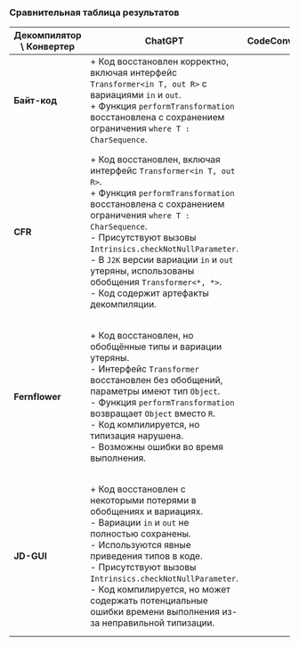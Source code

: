 ### Сравнительная таблица результатов

| **Декомпилятор \ Конвертер** | **ChatGPT**                                                                                                                                                                                                                                                                                                                                                                    | **CodeConvert** | **J2K**                                                                                                                                                                                                                                                                                                                                                                                |
|------------------------------|--------------------------------------------------------------------------------------------------------------------------------------------------------------------------------------------------------------------------------------------------------------------------------------------------------------------------------------------------------------------------------|-----------------|----------------------------------------------------------------------------------------------------------------------------------------------------------------------------------------------------------------------------------------------------------------------------------------------------------------------------------------------------------------------------------------|
| **Байт-код**                 | + Код восстановлен корректно, включая интерфейс `Transformer<in T, out R>` с вариациями `in` и `out`.<br>+ Функция `performTransformation` восстановлена с сохранением ограничения `where T : CharSequence`.                                                                                                                                                                   |                 |                                                                                                                                                                                                                                                                                                                                                                                        |
| **CFR**                      | + Код восстановлен, включая интерфейс `Transformer<in T, out R>`.<br>+ Функция `performTransformation` восстановлена с сохранением ограничения `where T : CharSequence`.<br>- Присутствуют вызовы `Intrinsics.checkNotNullParameter`.<br>- В `J2K` версии вариации `in` и `out` утеряны, использованы обобщения `Transformer<*, *>`.<br>- Код содержит артефакты декомпиляции. |                 | - Вариации `in` и `out` утеряны, использованы обобщения `Transformer<*, *>`.<br>- Типы параметров и возвращаемые типы обобщены до `Any?`.<br>- Присутствуют вызовы `Intrinsics.checkNotNullParameter`.<br>- Код компилируется, но типизация нарушена, возможны ошибки во время выполнения.<br>- Код может не работать корректно или не компилироваться без дополнительных исправлений. |
| **Fernflower**               | + Код восстановлен, но обобщённые типы и вариации утеряны.<br>- Интерфейс `Transformer` восстановлен без обобщений, параметры имеют тип `Object`.<br>- Функция `performTransformation` возвращает `Object` вместо `R`.<br>- Код компилируется, но типизация нарушена.<br>- Возможны ошибки во время выполнения.                                                                |                 | - Обобщения и вариации `in`, `out` утеряны.<br>- Типы параметров и возвращаемые типы заменены на `Any` или `Object`.<br>- Код содержит ошибки и не компилируется без существенных исправлений.<br>- Код закомментирован и не работает.<br>- Присутствуют вызовы `Intrinsics.checkNotNullParameter`.<br>- Типы обобщены до `Any?`, что нарушает типовую безопасность.                   |
| **JD-GUI**                   | + Код восстановлен с некоторыми потерями в обобщениях и вариациях.<br>- Вариации `in` и `out` не полностью сохранены.<br>- Используются явные приведения типов в коде.<br>- Присутствуют вызовы `Intrinsics.checkNotNullParameter`.<br>- Код компилируется, но может содержать потенциальные ошибки времени выполнения из-за неправильной типизации.                           |                 | - Вариации `in` и `out` утеряны или неправильно представлены.<br>- Используются nullable типы (`CharSequence?`).<br>- Присутствуют явные приведения типов и потенциально небезопасные операции.<br>- Код компилируется, но типизация нарушена, возможны ошибки во время выполнения.<br>- Код требует значительных исправлений для корректной работы.                                   |